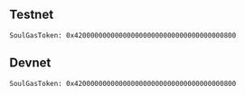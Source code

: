 ## Testnet

```
SoulGasToken: 0x4200000000000000000000000000000000000800
```


## Devnet

```
SoulGasToken: 0x4200000000000000000000000000000000000800
```

